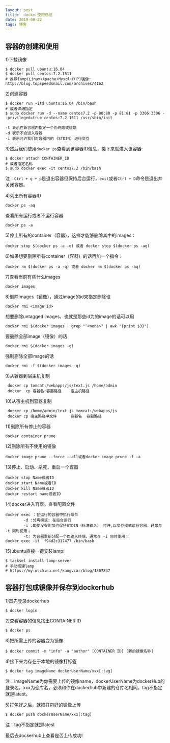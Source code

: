 ```yaml
---
layout: post
title:  docker使用总结
date: 2019-08-22
tags: 博客
---
```


## 容器的创建和使用

1)下载镜像

    $ docker pull ubuntu:16.04
    $ docker pull centos:7.2.1511
    # 推荐lamp(Linux+Apache+Mysql+PHP)镜像: http://blog.topspeedsnail.com/archives/4162

2)创建容器

    $ docker run -itd ubuntu:16.04 /bin/bash
    # 或者详细指定
    $ sudo docker run -d --name centos7.2 -p 80:80 -p 81:81 -p 3306:3306 --privileged=true centos:7.2.1511 /usr/sbin/init

    -t 表示在新容器内指定一个伪终端或终端
    -d 表示不会进入容器
    -i 表示允许我们对容器内的 (STDIN) 进行交互

3)然后我们使用`docker ps`查看到该容器ID信息，接下来就进入该容器:

    $ docker attach CONTAINER_ID
    # 或者指定名称
    $ sudo docker exec -it centos7.2 /bin/bash

注：`Ctrl + q + p`是退出容器但保持后台运行，`exit`或者`Ctrl + D`命令是退出并关闭容器。

4)列出所有容器ID

    docker ps -aq

查看所有运行或者不运行容器

    docker ps -a

5)停止所有的container（容器），这样才能够删除其中的images：

    docker stop $(docker ps -a -q) 或者 docker stop $(docker ps -aq)

6)如果想要删除所有container（容器）的话再加一个指令：

    docker rm $(docker ps -a -q) 或者 docker rm $(docker ps -aq)

7)查看当前有些什么images

    docker images

8)删除images（镜像），通过image的id来指定删除谁

    docker rmi <image id>

想要删除untagged images，也就是那些id为的image的话可以用

    docker rmi $(docker images | grep "^<none>" | awk "{print $3}")

要删除全部image（镜像）的话

    docker rmi $(docker images -q)

强制删除全部image的话

    docker rmi -f $(docker images -q)

9)从容器到宿主机复制

     docker cp tomcat:/webapps/js/text.js /home/admin
     docker  cp 容器名:容器路径    宿主机路径

10)从宿主机到容器复制

     docker cp /home/admin/text.js tomcat:/webapps/js
     docker cp 宿主路径中文件      容器名  容器路径

11)删除所有停止的容器

    docker container prune

12)删除所有不使用的镜像

    docker image prune --force --all或者docker image prune -f -a

13)停止、启动、杀死、重启一个容器

    docker stop Name或者ID
    docker start Name或者ID
    docker kill Name或者ID
    docker restart name或者ID

14)docker进入容器，查看配置文件

    docker exec ：在运行的容器中执行命令
            -d :分离模式: 在后台运行
            -i :即使没有附加也保持STDIN（标准输入） 打开,以交互模式运行容器，通常与 -t 同时使用；
            -t: 为容器重新分配一个伪输入终端，通常与 -i 同时使用；
    docker exec -it  f94d2c317477 /bin/bash

15)ubuntu直接一键安装lamp:

    $ tasksel install lamp-server
    # 手动搭建lamp
    # https://my.oschina.net/kangvcar/blog/1807837

## 容器打包成镜像并保存到dockerhub

1)首先登录dockerhub

    $ docker login

2)查看容器的信息找出CONTAINER ID

    $ docker ps

3)把所需上传的容器变为镜像

    $ docker commit -m "info" -a "author" [CONTAINER ID] [新的镜像名称]

4)接下来为存在于本地的镜像打标签

    $ docker tag imageName dockerUserName/xxx[:tag]

注：imageName为你需要上传的镜像name，dockerUserName为dockerHub的登录名，xxx为仓库名，必须和你在dockerhub中新建的仓库名相同，tag不指定就是latest。

5)打包好之后，就把打包好的镜像上传

    $ docker push dockerUserName/xxx[:tag]

注：tag不指定就是latest

最后去dockerhub上查看是否上传成功!
